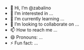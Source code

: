 - 👋 Hi, I’m @zabalino
- 👀 I’m interested in ...
- 🌱 I’m currently learning ...
- 💞️ I’m looking to collaborate on ...
- 📫 How to reach me ...
- 😄 Pronouns: ...
- ⚡ Fun fact: ...

<!---
zabalino/zabalino is a ✨ special ✨ repository because its `README.md` (this file) appears on your GitHub profile.
You can click the Preview link to take a look at your changes.
--->
